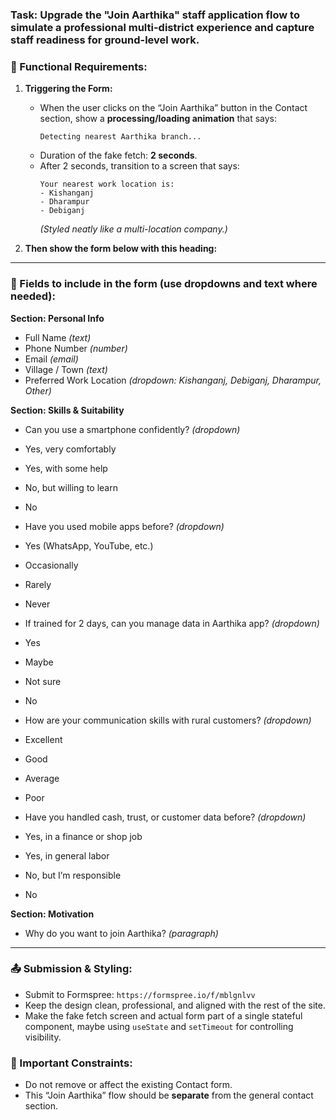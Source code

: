 ### Task: Upgrade the "Join Aarthika" staff application flow to simulate a professional multi-district experience and capture staff readiness for ground-level work.

### 🎯 Functional Requirements:

1. **Triggering the Form:**
   - When the user clicks on the “Join Aarthika” button in the Contact section, show a **processing/loading animation** that says:
     ```
     Detecting nearest Aarthika branch...
     ```
   - Duration of the fake fetch: **2 seconds**.
   - After 2 seconds, transition to a screen that says:
     ```
     Your nearest work location is:
     - Kishanganj
     - Dharampur
     - Debiganj
     ```
     *(Styled neatly like a multi-location company.)*

2. **Then show the form below with this heading:**

---

### 🧾 Fields to include in the form (use dropdowns and text where needed):

**Section: Personal Info**
- Full Name *(text)*
- Phone Number *(number)*
- Email *(email)*
- Village / Town *(text)*
- Preferred Work Location *(dropdown: Kishanganj, Debiganj, Dharampur, Other)*

**Section: Skills & Suitability**
- Can you use a smartphone confidently? *(dropdown)*
- Yes, very comfortably  
- Yes, with some help  
- No, but willing to learn  
- No

- Have you used mobile apps before? *(dropdown)*
- Yes (WhatsApp, YouTube, etc.)  
- Occasionally  
- Rarely  
- Never

- If trained for 2 days, can you manage data in Aarthika app? *(dropdown)*
- Yes  
- Maybe  
- Not sure  
- No

- How are your communication skills with rural customers? *(dropdown)*
- Excellent  
- Good  
- Average  
- Poor

- Have you handled cash, trust, or customer data before? *(dropdown)*
- Yes, in a finance or shop job  
- Yes, in general labor  
- No, but I’m responsible  
- No

**Section: Motivation**
- Why do you want to join Aarthika? *(paragraph)*

---

### 📤 Submission & Styling:
- Submit to Formspree: `https://formspree.io/f/mblgnlvv`
- Keep the design clean, professional, and aligned with the rest of the site.
- Make the fake fetch screen and actual form part of a single stateful component, maybe using `useState` and `setTimeout` for controlling visibility.

### 🛑 Important Constraints:
- Do not remove or affect the existing Contact form.
- This “Join Aarthika” flow should be **separate** from the general contact section.
